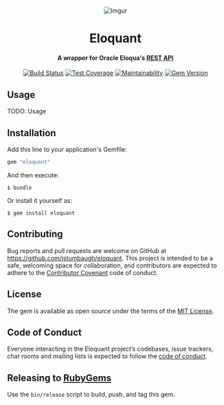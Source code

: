 <div align="center">

![Imgur](https://i.imgur.com/GVZPW02.png)

# Eloquant

#### A wrapper for Oracle Eloqua's [REST API](https://docs.oracle.com/cloud/latest/marketingcs_gs/OMCAC/rest-endpoints.html)

[![Build Status](https://travis-ci.org/jstumbaugh/eloquant.svg?branch=master)](https://travis-ci.org/jstumbaugh/eloquant)
[![Test Coverage](https://api.codeclimate.com/v1/badges/66148a40fdaa015d4006/test_coverage)](https://codeclimate.com/github/jstumbaugh/eloquant/test_coverage)
[![Maintainability](https://api.codeclimate.com/v1/badges/66148a40fdaa015d4006/maintainability)](https://codeclimate.com/github/jstumbaugh/eloquant/maintainability)
[![Gem Version](https://badge.fury.io/rb/eloquant.svg)](https://badge.fury.io/rb/eloquant)

</div>

## Usage

TODO: Usage

## Installation

Add this line to your application's Gemfile:

```ruby
gem "eloquant"
```

And then execute:

    $ bundle

Or install it yourself as:

    $ gem install eloquant

## Contributing

Bug reports and pull requests are welcome on GitHub at
https://github.com/jstumbaugh/eloquant. This project is intended to be a safe,
welcoming space for collaboration, and contributors are expected to adhere to
the [Contributor Covenant](http://contributor-covenant.org) code of conduct.

## License

The gem is available as open source under the terms of the [MIT License](https://opensource.org/licenses/MIT).

## Code of Conduct

Everyone interacting in the Eloquant project’s codebases, issue trackers, chat rooms and mailing lists is expected to follow the [code of conduct](https://github.com/jstumbaugh/eloquant/blob/master/CODE_OF_CONDUCT.md).

## Releasing to [RubyGems](https://rubygems.org/gems/eloquant)

Use the `bin/release` script to build, push, and tag this gem.
